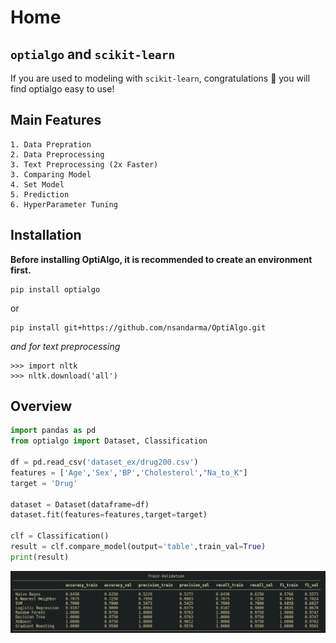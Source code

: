 # Home

## `optialgo` and `scikit-learn`
If you are used to modeling with `scikit-learn`, congratulations 🤩 you will find optialgo easy to use!

## Main Features
```
1. Data Prepration
2. Data Preprocessing
3. Text Preprocessing (2x Faster)
3. Comparing Model
4. Set Model
5. Prediction
6. HyperParameter Tuning
```
## Installation

**Before installing OptiAlgo, it is recommended to create an environment first.**

```console
pip install optialgo
```
or

```console
pip install git+https://github.com/nsandarma/OptiAlgo.git
```

*and for text preprocessing*

```console
>>> import nltk
>>> nltk.download('all')
```

## Overview
```python
import pandas as pd
from optialgo import Dataset, Classification

df = pd.read_csv('dataset_ex/drug200.csv')
features = ['Age','Sex','BP','Cholesterol',"Na_to_K"]
target = 'Drug'

dataset = Dataset(dataframe=df)
dataset.fit(features=features,target=target)

clf = Classification()
result = clf.compare_model(output='table',train_val=True)
print(result)
```

![image](https://raw.githubusercontent.com/nsandarma/OptiAlgo/master/images/result.png)




